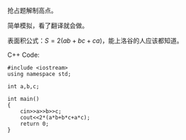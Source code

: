 抢占题解制高点。

简单模拟，看了翻译就会做。

表面积公式：$S=2(ab+bc+ca)$，能上洛谷的人应该都知道。

C++ Code:
```
#include <iostream>
using namespace std;

int a,b,c;

int main()
{
    cin>>a>>b>>c;
    cout<<2*(a*b+b*c+a*c);
    return 0;
}
```